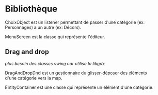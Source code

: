 # Bibliothèque

ChoixObject est un listener permettant de passer d'une catégorie (ex: Personnages)
a un autre (ex: Décors).

MenuScreen est la classe qui représente l'éditeur.

## Drag and drop

*plus besoin des classes swing car utilise la libgdx*

DragAndDropDnd est un gestionnaire du glisser-déposer des éléments
d'une catégorie vers la map.

EntityContainer est une classe qui représente un élément d'une catégorie.